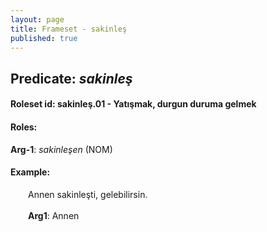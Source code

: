 ```yaml
---
layout: page
title: Frameset - sakinleş
published: true
---
```

<h2>Predicate: <i>sakinleş</i></h2>
<h4>Roleset id: sakinleş.01 - Yatışmak, durgun duruma gelmek<br>
<h4>Roles:</h4>
<b>Arg-1</b>: <i>sakinleşen</i>  (NOM) <br>
<h4>Example:</h4>
&emsp;&emsp;Annen sakinleşti, gelebilirsin.<br><br>
&emsp;&emsp;<b>Arg1</b>:  Annen<br>

